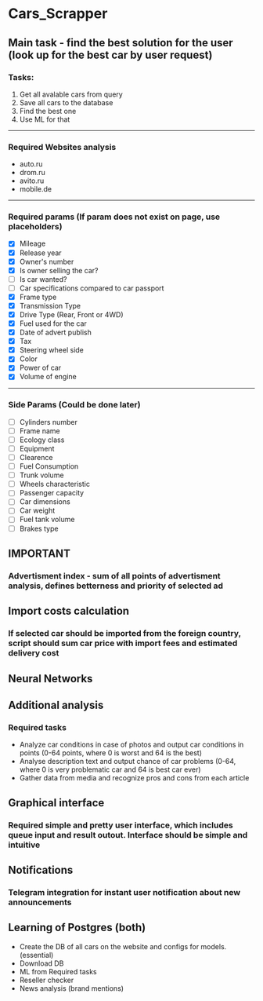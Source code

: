 # Cars_Scrapper

## Main task - find the best solution for the user (look up for the best car by user request)

### Tasks:
1.  Get all avalable cars from query
2. Save all cars to the database
3. Find the best one
4. Use ML for that

---

### Required Websites analysis

* auto.ru
* drom.ru
* avito.ru
* mobile.de

---

### Required params (If param does not exist on page, use placeholders)

- [X] Mileage
- [X] Release year
- [X] Owner's number
- [X] Is owner selling the car?
- [ ] Is car wanted?
- [ ] Car specifications compared to car passport
- [X] Frame type
- [X] Transmission Type
- [X] Drive Type (Rear, Front or 4WD)
- [X] Fuel used for the car
- [X] Date of advert publish
- [X] Tax
- [X] Steering wheel side
- [X] Color
- [X] Power of car
- [X] Volume of engine
---
### Side Params (Could be done later)
- [ ] Cylinders number
- [ ] Frame name
- [ ] Ecology class
- [ ] Equipment
- [ ] Clearence
- [ ] Fuel Consumption
- [ ] Trunk volume
- [ ] Wheels characteristic
- [ ] Passenger capacity
- [ ] Car dimensions
- [ ] Car weight
- [ ] Fuel tank volume
- [ ] Brakes type

## **IMPORTANT**
### Advertisment index - sum of all points of advertisment analysis, defines betterness and priority of selected ad

## Import costs calculation
### If selected car should be imported from the foreign country, script should sum car price with import fees and estimated delivery cost

## Neural Networks

## Additional analysis

### Required tasks

* Analyze car conditions in case of photos and output car conditions in points (0-64 points, where 0 is worst and 64 is the best)
* Analyse description text and output chance of car problems (0-64, where 0 is very problematic car and 64 is best car ever)
* Gather data from media and recognize pros and cons from each article

## Graphical interface

### Required simple and pretty user interface, which includes queue input and result outout. Interface should be simple and intuitive

## Notifications

### Telegram integration for instant user notification about new announcements

## Learning of Postgres (both)

* Create the DB of all cars on the website and configs for models. (essential)
* Download DB
* ML from Required tasks
* Reseller checker
* News analysis (brand mentions)
